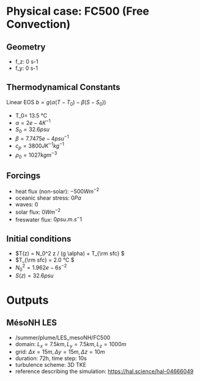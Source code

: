 # Physical case: FC500 (Free Convection)

## Geometry
- f_z: 0 s-1
- f_y: 0 s-1

## Thermodynamical Constants
Linear EOS $b= g( \alpha (T - T_0) - \beta (S - S_0))$
- T_0= 13.5 °C       
- $\alpha = 2e-4 K^{-1}$       
- $S_0=32.6 psu$
- $\beta = 7.7475e-4 psu^{-1}$
- $c_p = 3800 J K^{-1} kg^{-1}$
- $\rho_0 = 1027 kg m^{-3}$

## Forcings
- heat flux (non-solar): $-500 Wm^{-2}$
- oceanic shear stress: $0 Pa$
- waves: $0$
- solar flux: $0 Wm^{-2}$
- freswater flux: $0 psu.m.s^-1$

## Initial conditions
- $T(z) = N_0^2 z / (g \alpha) + T_{\rm sfc} $
- $T_{\rm sfc} = 2.0 °C $
- $N_0^2 = 1.962 e-6 s^{-2}$
- $S(z) = 32.6 psu$

# Outputs 

## MésoNH LES
- /summer/plume/LES_mesoNH/FC500
- domain: $L_x=7.5km, L_y= 7.5km, L_z= 1000m$
- grid: $\Delta x = 15m,\Delta y= 15m,\Delta z= 10m$
- duration: 72h, time step: 10s
- turbulence scheme: 3D TKE
- reference describing the simulation: https://hal.science/hal-04666049













